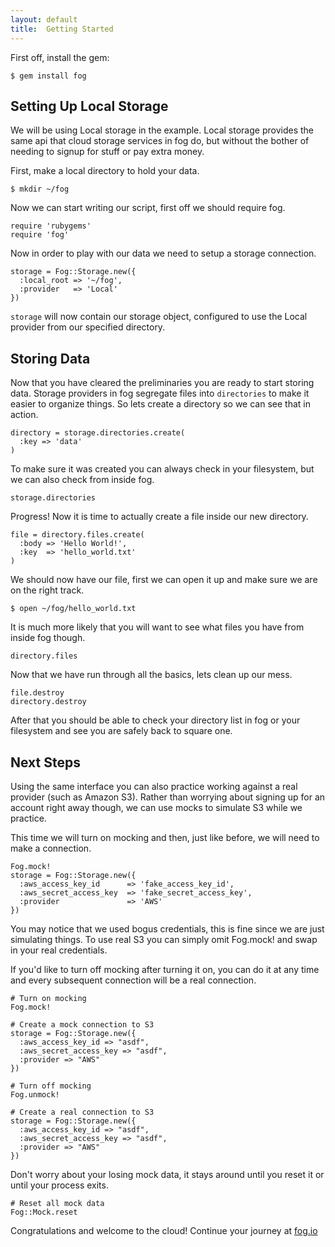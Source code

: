 ```yaml
---
layout: default
title:  Getting Started
---
```


First off, install the gem:

    $ gem install fog

## Setting Up Local Storage

We will be using Local storage in the example.  Local storage provides the same api that cloud storage services in fog do, but without the bother of needing to signup for stuff or pay extra money.

First, make a local directory to hold your data.

    $ mkdir ~/fog

Now we can start writing our script, first off we should require fog.

    require 'rubygems'
    require 'fog'

Now in order to play with our data we need to setup a storage connection.

    storage = Fog::Storage.new({
      :local_root => '~/fog',
      :provider   => 'Local'
    })

`storage` will now contain our storage object, configured to use the Local provider from our specified directory.

## Storing Data

Now that you have cleared the preliminaries you are ready to start storing data. Storage providers in fog segregate files into `directories` to make it easier to organize things. So lets create a directory so we can see that in action.

    directory = storage.directories.create(
      :key => 'data'
    )

To make sure it was created you can always check in your filesystem, but we can also check from inside fog.

    storage.directories

Progress! Now it is time to actually create a file inside our new directory.

    file = directory.files.create(
      :body => 'Hello World!',
      :key  => 'hello_world.txt'
    )

We should now have our file, first we can open it up and make sure we are on the right track.

    $ open ~/fog/hello_world.txt

It is much more likely that you will want to see what files you have from inside fog though.

    directory.files

Now that we have run through all the basics, lets clean up our mess.

    file.destroy
    directory.destroy

After that you should be able to check your directory list in fog or your filesystem and see you are safely back to square one.

## Next Steps

Using the same interface you can also practice working against a real provider (such as Amazon S3). Rather than worrying about signing up for an account right away though, we can use mocks to simulate S3 while we practice.

This time we will turn on mocking and then, just like before, we will need to make a connection.

    Fog.mock!
    storage = Fog::Storage.new({
      :aws_access_key_id      => 'fake_access_key_id',
      :aws_secret_access_key  => 'fake_secret_access_key',
      :provider               => 'AWS'
    })

You may notice that we used bogus credentials, this is fine since we are just simulating things. To use real S3 you can simply omit Fog.mock! and swap in your real credentials.

If you'd like to turn off mocking after turning it on, you can do it at any time and every subsequent connection will be a real connection.

    # Turn on mocking
    Fog.mock!

    # Create a mock connection to S3
    storage = Fog::Storage.new({
      :aws_access_key_id => "asdf",
      :aws_secret_access_key => "asdf",
      :provider => "AWS"
    })

    # Turn off mocking
    Fog.unmock!

    # Create a real connection to S3
    storage = Fog::Storage.new({
      :aws_access_key_id => "asdf",
      :aws_secret_access_key => "asdf",
      :provider => "AWS"
    })

Don't worry about your losing mock data, it stays around until you reset it or until your process exits.

    # Reset all mock data
    Fog::Mock.reset

Congratulations and welcome to the cloud!  Continue your journey at [fog.io](http://fog.io)
